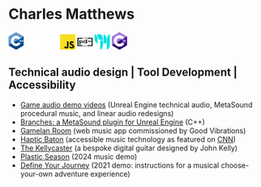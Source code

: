 # Charles Matthews
<span><img src="ISO_C++_Logo.svg" onclick="preventDefault()" alt="C++ Logo" width="30px"></span>
<span><img src="unreal-engine-svgrepo-com.svg" width="30px" alt="Unreal Engine logo"></span>
<span><img src="wwise_logo_icon_249154.svg" width="30px" alt="Wwise logo"></span>
<span><img src="Unofficial_JavaScript_logo_2.svg" width="30px" alt="JavaScript logo"></span>
<span><img src="Pure_Data_logo.svg" width="30px" height="30px" alt="pure data logo"></span>
<span><img src="Cycling_74_logo.svg" alt="Max MSP logo" height="30px" width="30px"></span>
<span><img src="Logo_C_sharp.svg" alt="C sharp Logo" width="30px"></span>

## Technical audio design | Tool Development | Accessibility
- [Game audio demo videos](https://www.youtube.com/playlist?list=PLIKWa1FaZD5y24pnfeUiXkJ6GzWY5KAUE) (Unreal Engine technical audio, MetaSound procedural music, and linear audio redesigns)
- [Branches: a MetaSound plugin for Unreal Engine](https://github.com/matthewscharles/metasound-plugins/) (C++)
- [Gamelan Room](https://www.good-vibrations.org.uk/gamelan-room/) (web music app commissioned by Good Vibrations)
- [Haptic Baton](https://www.humaninstruments.co.uk/haptic-baton) (accessible music technology as featured on [CNN](https://www.youtube.com/watch?v=GPajyVGw82s))
- [The Kellycaster](https://www.drakemusic.org/technology/instruments-projects/the-kellycaster/) (a bespoke digital guitar designed by John Kelly)
- [Plastic Season](https://www.youtube.com/watch?v=aw8Qo3xfbyI) (2024 music demo)
- [Define Your Journey](https://www.youtube.com/watch?v=QApY4qj2PDw) (2021 demo: instructions for a musical choose-your-own adventure experience)
